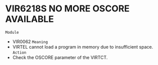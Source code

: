 # VIR6218S NO MORE OSCORE AVAILABLE
`Module`
- VIR0062
`Meaning`
- VIRTEL cannot load a program in memory due to insufficient space.
`Action`
- Check the OSCORE parameter of the VIRTCT.
